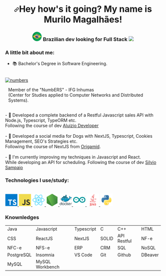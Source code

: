 <h1 align="center" tabindex="-1" dir="auto"><a id="user-content-oi-meu-nome-é-ttales-roger" class="anchor"
    aria-hidden="true" tabindex="-1" href="#oi-meu-nome-e-murilo"><svg class="octicon octicon-link" viewBox="0 0 16 16"
      version="1.1" width="16" height="16" aria-hidden="true">
      <path
        d="m7.775 3.275 1.25-1.25a3.5 3.5 0 1 1 4.95 4.95l-2.5 2.5a3.5 3.5 0 0 1-4.95 0 .751.751 0 0 1 .018-1.042.751.751 0 0 1 1.042-.018 1.998 1.998 0 0 0 2.83 0l2.5-2.5a2.002 2.002 0 0 0-2.83-2.83l-1.25 1.25a.751.751 0 0 1-1.042-.018.751.751 0 0 1-.018-1.042Zm-4.69 9.64a1.998 1.998 0 0 0 2.83 0l1.25-1.25a.751.751 0 0 1 1.042.018.751.751 0 0 1 .018 1.042l-1.25 1.25a3.5 3.5 0 1 1-4.95-4.95l2.5-2.5a3.5 3.5 0 0 1 4.95 0 .751.751 0 0 1-.018 1.042.751.751 0 0 1-1.042.018 1.998 1.998 0 0 0-2.83 0l-2.5 2.5a1.998 1.998 0 0 0 0 2.83Z">
      </path>
    </svg></a>Hey how's it going? My name is Murilo Magalhães!</h1>

<h3 align="center">
    <img src="https://github.com/MuriloCode7/Files/blob/main/brazil-flag.png" width="30"/> 
    Brazilian dev looking for Full Stack
    <img src="https://images.emojiterra.com/google/noto-emoji/unicode-15/animated/1f44b-1f3fb.gif" width="60"/>
</h3>

### A little bit about me:

- 📚 Bachelor's Degree in Software Engineering.

<br>

<div>
    <a href="https://linktr.ee/numbersifg/" style="display: inline-block;">
        <img src="https://github.com/MuriloMagal/Files/blob/main/logoNumbers.png" alt="numbers" width="128px">
    </a>
    <p style="display: inline-block; margin-left: 10px; position: relative;"> Member of the "NumbERS" - IFG Inhumas <br> (Center for Studies applied to Computer Networks and Distributed Systems).</p>
</div>

<br>
- 🔭 Developed a complete backend of a Restful Javascript sales API with Node.js, Typescript, TypeORM etc. <br>
Following the course of dev <a href="https://github.com/aluiziodeveloper"> Aluizio Developer</a>
<br>
<br>
- 🔭 Developed a social media for Dogs with NextJS, Typescript, Cookies Management, SEO's Strategies etc. <br>
Following the course of NextJS from <a href="https://www.origamid.com/curso/nextjs/"> Origamid</a>.
<br>
<br>
- 🌱 I'm currently improving my techniques in Javascript and React.
<br> While developing an API for scheduling. Following the course of dev <a href="https://youtube.com/playlist?list=PL_Axpn7FrXHR3nZiQPHFClLu6VByhWkzG&si=GWn9-WvgIaNYNfS9">Silvio Sampaio</a>

### Technologies I use/study:
<br>
<a href="https://www.typescriptlang.org/" rel="nofollow"> <img
    src="https://raw.githubusercontent.com/devicons/devicon/master/icons/typescript/typescript-original.svg"
    alt="typescript" width="40" height="40" style="max-width: 100%;"> </a>
<a href="https://developer.mozilla.org/en-US/docs/Web/JavaScript" rel="nofollow"> <img
    src="https://raw.githubusercontent.com/devicons/devicon/master/icons/javascript/javascript-original.svg"
    alt="javascript" width="40" height="40" style="max-width: 100%;"> </a>
<a href="https://react.dev/" rel="nofollow"> <img
    src="https://github.com/devicons/devicon/blob/master/icons/react/react-original.svg" alt="react" width="40"
    height="40" style="max-width: 100%;"> </a>
<a href="https://nodejs.org/en/" rel="nofollow"> <img
    src="https://github.com/devicons/devicon/blob/master/icons/nodejs/nodejs-original.svg" alt="nodejs" width="40"
    height="40" style="max-width: 100%;"> </a>
<a href="https://www.docker.com/" rel="nofollow"> <img
    src="https://raw.githubusercontent.com/devicons/devicon/master/icons/docker/docker-original-wordmark.svg"
    alt="docker" width="40" height="40" style="max-width: 100%;"> </a>
<a href="https://www.arduino.cc/" rel="nofollow"> <img
    src="https://github.com/devicons/devicon/blob/master/icons/arduino/arduino-original.svg" alt="arduino" width="40"
    height="40" style="max-width: 100%;"> </a>
<a href="https://www.java.com/pt-BR/download/help/whatis_java.html" rel="nofollow"> <img
    src="https://github.com/devicons/devicon/blob/master/icons/java/java-plain-wordmark.svg" alt="java" width="40"
    height="40" style="max-width: 100%;"> </a>
<a href="https://www.python.org/" rel="nofollow"> <img
    src="https://github.com/devicons/devicon/blob/master/icons/python/python-original.svg" alt="python" width="40"
    height="40" style="max-width: 100%;"> </a>

### Knownledges
<table>
    <tr>
        <td>Java</td>
        <td>Javascript</td>
        <td>Typescript</td>
        <td>C</td>
        <td>C++</td>
        <td>HTML</td>
    </tr>
    <tr>
        <td>CSS</td>
        <td>ReactJS</td>
        <td>NextJS</td>
        <td>SOLID</td>
        <td>API Restful</td>
        <td>NF-e</td>
    </tr>
    <tr>
        <td>NFC-e</td>
        <td>NFS-e</td>
        <td>ERP</td>
        <td>CRM</td>
        <td>SQL</td>
        <td>NoSQL</td>
    </tr>
    <tr>
        <td>PostgreSQL</td>
        <td>Insomnia</td>
        <td>VS Code</td>
        <td>Git</td>
        <td>Github</td>
        <td>DBeaver</td>
    </tr>
    <tr>
        <td>MySQL</td>
        <td>MySQL Workbench</td>
        <td></td>
        <td></td>
        <td></td>
        <td></td>
    </tr>
</table>
<!--
**MuriloMagal/MuriloMagal** is a ✨ _special_ ✨ repository because its `README.md` (this file) appears on your GitHub profile.

Here are some ideas to get you started:

- 🔭 I’m currently working on ...
- 🌱 I’m currently learning ...
- 👯 I’m looking to collaborate on ...
- 🤔 I’m looking for help with ...
- 💬 Ask me about ...
- 📫 How to reach me: ...
- 😄 Pronouns: ...
- ⚡ Fun fact: ...
-->
